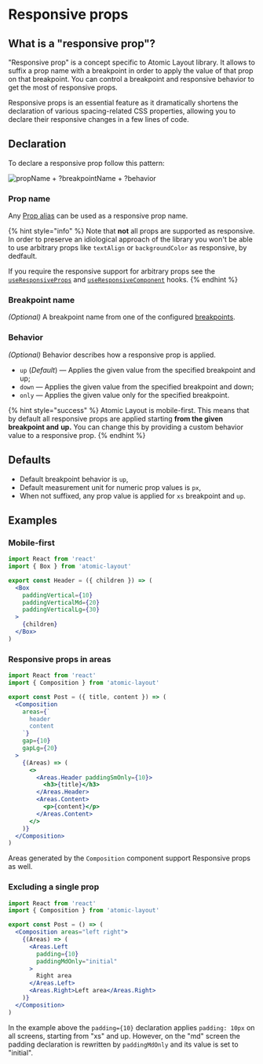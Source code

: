 # Responsive props

## What is a "responsive prop"?

"Responsive prop" is a concept specific to Atomic Layout library. It allows to suffix a prop name with a breakpoint in order to apply the value of that prop on that breakpoint. You can control a breakpoint and responsive behavior to get the most of responsive props.

Responsive props is an essential feature as it dramatically shortens the declaration of various spacing-related CSS properties, allowing you to declare their responsive changes in a few lines of code.

## Declaration

To declare a responsive prop follow this pattern:

![propName + ?breakpointName + ?behavior](../.gitbook/assets/responsive-prop.png)

### **Prop name**

Any [Prop alias](prop-aliases.md) can be used as a responsive prop name.

{% hint style="info" %}
Note that **not** all props are supported as responsive. In order to preserve an idiological approach of the library you won't be able to use arbitrary props like `textAlign` or `backgroundColor` as responsive, by dedfault.

If you require the responsive support for arbitrary props see the [`useResponsiveProps`](../api/hooks/use-responsive-props.md) and [`useResponsiveComponent`](../api/hooks/use-responsive-component.md) hooks.
{% endhint %}

### Breakpoint name

_\(Optional\)_ A breakpoint name from one of the configured [breakpoints](breakpoints.md).

### **Behavior**

_\(Optional\)_ Behavior describes how a responsive prop is applied.

* `up` \(_Default_\) — Applies the given value from the specified breakpoint and up;
* `down` — Applies the given value from the specified breakpoint and down;
* `only` — Applies the given value only for the specified breakpoint.

{% hint style="success" %}
Atomic Layout is mobile-first. This means that by default all responsive props are applied starting **from the given breakpoint and** **up.** You can change this by providing a custom behavior value to a responsive prop.
{% endhint %}

## Defaults

* Default breakpoint behavior is `up`,
* Default measurement unit for numeric prop values is `px`,
* When not suffixed, any prop value is applied for `xs` breakpoint and `up`.

## Examples

### Mobile-first

```jsx
import React from 'react'
import { Box } from 'atomic-layout'

export const Header = ({ children }) => (
  <Box
    paddingVertical={10}
    paddingVerticalMd={20}
    paddingVerticalLg={30}
  >
    {children}
  </Box>
)
```

### Responsive props in areas

```jsx
import React from 'react'
import { Composition } from 'atomic-layout'

export const Post = ({ title, content }) => (
  <Composition
    areas={`
      header
      content
    `}
    gap={10}
    gapLg={20}
  >
    {(Areas) => (
      <>
        <Areas.Header paddingSmOnly={10}>
          <h3>{title}</h3>
        </Areas.Header>
        <Areas.Content>
          <p>{content}</p>
        </Areas.Content>
      </>
    )}
  </Composition>
)
```

Areas generated by the `Composition` component support Responsive props as well.

### Excluding a single prop

```jsx
import React from 'react'
import { Composition } from 'atomic-layout'

export const Post = () => (
  <Composition areas="left right">
    {(Areas) => (
      <Areas.Left
        padding={10}
        paddingMdOnly="initial"
      >
        Right area
      </Areas.Left>
      <Areas.Right>Left area</Areas.Right>
    )}
  </Composition>
)
```

In the example above the `padding={10}` declaration applies `padding: 10px` on all screens, starting from "xs" and up. However, on the "md" screen the padding declaration is rewritten by `paddingMdOnly` and its value is set to "initial".

